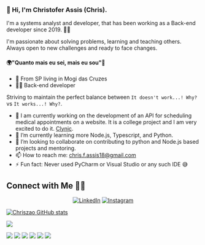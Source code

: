 ### 👋 Hi, I'm Christofer Assis (Chris).

I'm a systems analyst and developer, that has been working as a Back-end developer since 2019. 👨‍💻

I'm passionate about solving problems, learning and teaching others. Always open to new challenges and ready to face changes.

#### 🌍"Quanto mais eu sei, mais eu sou"🧠

- 📍 From SP living in Mogi das Cruzes
- 👨‍💻 Back-end developer

Striving to maintain the perfect balance between `It doesn't work...! Why?` vs `It works...! Why?`.


- 🔭 I am currently working on the development of an API for scheduling medical appointments on a website. It is a college project and I am very excited to do it. [Clynic](https://github.com/Chriszao/Clynic).
- 🌱 I’m currently learning more Node.js, Typescript, and Python.
- 👯 I’m looking to collaborate on contributing to python and Node.js based projects and mentoring.
- 📫 How to reach me: [chris.f.assis18@gmail.com](mailto:chris.f.assis18@gmail.com)
- ⚡ Fun fact: Never used PyCharm or Visual Studio or any such IDE 😅

## Connect with Me 🤝🏻

<p align="center">
<a href="https://www.linkedin.com/in/christofer-assis-963380149/"><img alt="LinkedIn" src="https://img.shields.io/badge/LinkedIN-Christofer%20Assis-blue?style=flat&logo=linkedin"></a>
<a href="https://www.instagram.com/_chriszao_/?hl=pt-br"><img alt="Instagram" src="https://img.shields.io/badge/Instagram-Christofer%20Assis-blue?style=flat&logo=instagram"></a>


[![Chriszao GitHub stats](https://github-readme-stats.vercel.app/api?username=Chriszao)](https://github.com/Chriszao/github-readme-stats)

  <a href="https://github.com/Chriszao/github-readme-stats">
    <img align="center" src="https://github-readme-stats.anuraghazra1.vercel.app/api/top-langs/?username=Chriszao" />
  </a>
  <p></p>
  <p>
    <img src="https://views.whatilearened.today/views/github/Chriszao/views.svg"/>
    <a href="https://github.com/Chriszao/"><img src="https://img.shields.io/github/followers/Chriszao?color=%234CC61E&label=GitHub%20Followers%20%3A"/></a>
    <a href="https://github.com/Chriszao?tab=repositories"><img src="https://badges.frapsoft.com/os/v2/open-source.svg?v=103"/></a>
    <a href="https://github.com/Naereen/badges"><img src="https://img.shields.io/badge/badges-awesome-green.svg"/></a>
    <a href="mailto:chris.f.assis18@gmail.com?subject=[GitHub]%20🔥%20Ask%20me%20anything&body=Hello%20Bayrem%2C%0A%0AI am%20sending%20you%20this%20mail%20after%20seeing%20your%20GitHub profile%20to..."><img src="https://img.shields.io/badge/Ask%20me-anything-1abc9c.svg"/></a>
    <img src="https://img.shields.io/badge/Os-Windows-a80030"/>
  </p>
</p>
<br/><br/>
